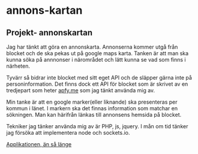 annons-kartan
=============
<h2>Projekt- annonskartan</h2>

<p>
Jag har tänkt att göra en annonskarta. Annonserna kommer utgå från blocket och de ska pekas ut på google maps karta.
Tanken är att man ska kunna söka på annnonser i närområdet och lätt kunna se vad som finns i närheten.
</p>
<p>
Tyvärr så bidrar inte blocket med sitt eget API och de släpper gärna inte på personinformation.
Det finns dock ett API för blocket som är skrivet av en tredjepart som heter <a href="http://www.apfy.me/api/www.blocket.se/burken/">apfy.me</a> som jag tänkt använda mig av.
</p>
<p>
Min tanke är att en google marker(eller liknande) ska presenteras per kommun i länet. I markern ska det finnas information som matchar en sökningen. Man kan härifrån länkas till annonsens hemsida på blocket.
</p>
<p>
Tekniker jag tänker använda mig av är PHP, js, jquery.
I mån om tid tänker jag försöka att implementera node och sockets.io.
</p>

<a href="http://eerie.se/ProjektMashup/">Applikationen, än så länge</a>
